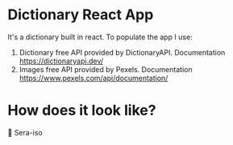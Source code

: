 # Dictionary React App
It's a dictionary built in react. 
To populate the app I use:
1) Dictionary free API provided by DictionaryAPI. Documentation https://dictionaryapi.dev/  
2) Images free API provided by Pexels. Documentation https://www.pexels.com/api/documentation/

# How does it look like?




:rocket: 
Sera-iso
